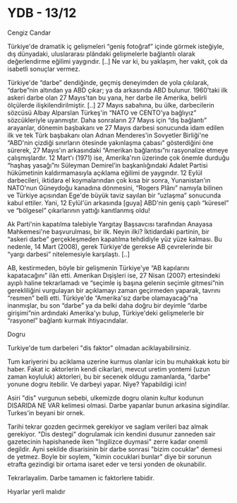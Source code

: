 # YDB - 13/12

Cengiz Candar

Türkiye'de dramatik iç gelişmeleri “geniş fotoğraf” içinde görmek isteğiyle, dış dünyadaki, uluslararası plândaki gelişmelerle bağlantılı olarak değerlendirme eğilimi yaygındır. [..] Ne var ki, bu yaklaşım, her vakit, çok da isabetli sonuçlar vermez.

Türkiye'de “darbe” dendiğinde, geçmiş deneyimden de yola çıkılarak, “darbe”nin altından ya ABD çıkar; ya da arkasında ABD bulunur. 1960'taki ilk askeri darbe olan 27 Mayıs'tan bu yana, her darbe ile Amerika, belirli ölçülerde ilişkilendirilmiştir. [..] 27 Mayıs sabahına, bu ülke, darbecilerin sözcüsü Albay Alparslan Türkeş'in “NATO ve CENTO'ya bağlıyız” sözcükleriyle uyanmıştır. Daha sonraların 27 Mayıs için “dış bağlantı” arayanlar, dönemin başbakanı ve 27 Mayıs darbesi sonucunda idam edilen ilk ve tek Türk başbakanı olan Adnan Menderes'in Sovyetler Birliği'ne “ABD'nin çizdiği sınırların ötesinde yakınlaşma çabası” gösterdiğini öne sürerek, 27 Mayıs'ın arkasındaki “Amerikan bağlantısı”nı rasyonalize etmeye çalışmışlardır. 12 Mart'ı (1971) ise, Amerika'nın üzerinde çok önemle durduğu “haşhaş yasağı”nı Süleyman Demirel'in başkanlığındaki Adalet Partisi hükümetinin kaldırmamasıyla açıklama eğilimi de yaygındır. 12 Eylül darbecileri, iktidara el koymalarından çok kısa bir sonra, Yunanistan'ın NATO'nun Güneydoğu kanadına dönmesini, “Rogers Plânı” namıyla bilinen ve Türkiye açısından Ege'de büyük taviz sayılan bir “uzlaşma” sonucunda kabul ettiler. Yani, 12 Eylül'ün arkasında [guya] ABD'nin geniş çaplı “küresel” ve “bölgesel” çıkarlarının yattığı kanıtlanmış oldu!

Ak Parti'nin kapatılma talebiyle Yargıtay Başsavcısı tarafından Anayasa Mahkemesi'ne başvurulması, bir ilk. Neyin ilki? İktidardaki partinin, bir “askeri darbe” gerçekleşmeden kapatılma tehdidiyle yüz yüze kalması. Bu nedenle, 14 Mart (2008), gerek Türkiye'de gerekse AB çevrelerinde bir “yargı darbesi” nitelemesiyle karşılaştı. [..]

AB, kestirmeden, böyle bir gelişmenin Türkiye'ye “AB kapılarını kapatacağını” ilân etti. Amerikan Dışişleri ise, 27 Nisan (2007) ertesindeki ayıplı haline tekrarlamadı ve “seçimle iş başına gelenin seçimle gitmesi”nin gerekliliğini vurgulayan bir açıklamayı zaman geçirmeden yaparak, tavrını “resmen” belli etti. Türkiye'de “Amerika'sız darbe olamayacağı”na inanmışlar, bu son “darbe” ya da belki daha doğru bir deyimle “darbe girişimi”nin ardındaki Amerika'yı bulup, Türkiye'deki gelişmelerle bir “rasyonel” bağlantı kurmak ihtiyacındalar.

Dogru

Turkiye'de tum darbeleri "dis faktor" olmadan aciklayabilirsiniz.

Tum kariyerini bu aciklama uzerine kurmus olanlar icin bu muhakkak kotu bir haber. Fakat ic aktorlerin kendi cikarlari, mevcut uretim yontemi (uzun zaman koyluluk) aktorleri, bu bir secenek oldugu zamanlarda, "darbe" yonune dogru itebilir. Ve darbeyi yapar. Niye? Yapabildigi icin!

Asiri "dis" vurgunun sebebi, ulkemizde dogru olanin kultur kodunun DISARIDA NE VAR kelimesi olmasi. Darbe yapanlar bunun arkasina sigindilar. Turkes'in beyani bir ornek.

Tarihi tekrar gozden gecirmek gerekiyor ve saglam verileri baz almak gerekiyor. "Dis destegi" dogrulamak icin kendini dusunur zanneden sair gazetecinin hapishanede iken "Ingilizce duymasi" zerre kadar onemli degildir. Ayni sekilde disarisinin bir darbe sonrasi "bizim cocuklar" demesi de yetmez. Boyle bir soylem, "kimin cocuklari bunlar" diye bir sorunun etrafta gezindigi bir ortama isaret eder ve tersi yonden de okunabilir.

Tekrarlayalim. Darbe tamamen ic faktorlere tabidir.

Hıyarlar yerli malıdır
